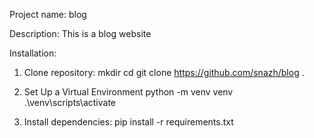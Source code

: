 Project name: blog

Description:
This is a blog website


Installation:
1) Clone repository:
    mkdir <project name>
    cd <project name>
    git clone https://github.com/snazh/blog .

2) Set Up a Virtual Environment
    python -m venv venv
    .\venv\scripts\activate
3) Install dependencies:
    pip install -r requirements.txt
